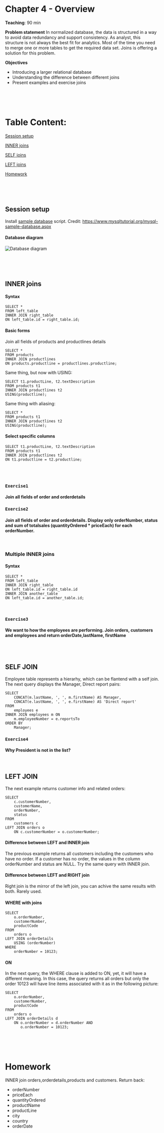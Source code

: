 # Chapter 4 - Overview

**Teaching**: 90 min

**Problem statement**
In normalized database, the data is structured in a way to avoid data redundancy and support consistency. As analyst, this structure is not always the best fit for analytics. Most of the time you need to merge one or more tables to get the required data set. Joins is offering a solution for this problem.


**Objectives**
* Introducing a larger relational database
* Understanding the difference between different joins
* Present examples and exercise joins



<br/><br/><br/>

# Table Content:
[Session setup](#setup)

[INNER joins](#inner)

[SELF joins](#self)

[LEFT joins](#left)

[Homework](#homework)  


<br/><br/><br/>
<a name="setup"/>
## Session setup

Install [sample database](/SQL5/sampledatabase_create.sql?raw=true) script. Credit: https://www.mysqltutorial.org/mysql-sample-database.aspx

#### Database diagram
![Database diagram](/SQL5/sampledatabase_diagram.png)

<br/><br/><br/>
<a name="inner"/>
## INNER joins

#### Syntax 
```
SELECT *
FROM left_table
INNER JOIN right_table
ON left_table.id = right_table.id;
```


#### Basic forms
Join all fields of products and productlines details

```
SELECT * 
FROM products 
INNER JOIN productlines  
ON products.productline = productlines.productline;
```

Same thing, but now with USING:
```
SELECT t1.productLine, t2.textDescription
FROM products t1
INNER JOIN productlines t2 
USING(productline);
```

Same thing with aliasing:
```
SELECT *
FROM products t1
INNER JOIN productlines t2 
USING(productline);
```

#### Select specific columns
```
SELECT t1.productLine, t2.textDescription
FROM products t1
INNER JOIN productlines t2 
ON t1.productline = t2.productline;
```

<br/><br/>
### `Exercise1` 
#### Join all fields of order and orderdetails


### `Exercise2` 
#### Join all fields of order and orderdetails. Display only orderNumber, status and sum of totalsales (quantityOrdered * priceEach) for each orderNumber. 

<br/>



### Multiple INNER joins

#### Syntax 
```
SELECT *
FROM left_table
INNER JOIN right_table
ON left_table.id = right_table.id
INNER JOIN another_table
ON left_table.id = another_table.id;
```

<br/>

### `Exercise3` 
#### We want to how the employees are performing. Join orders, customers and employees and return orderDate,lastName, firstName

<br/><br/>

## SELF JOIN

Employee table represents a hierarhy, which can be flantend with a self join. The next query displays the Manager, Direct report pairs:

```
SELECT 
    CONCAT(m.lastName, ', ', m.firstName) AS Manager,
    CONCAT(e.lastName, ', ', e.firstName) AS 'Direct report'
FROM
    employees e
INNER JOIN employees m ON 
    m.employeeNumber = e.reportsTo
ORDER BY 
    Manager;
```

### `Exercise4` 
#### Why President is not in the list?

<br>

## LEFT JOIN

The next example returns customer info and related orders:

```
SELECT
    c.customerNumber,
    customerName,
    orderNumber,
    status
FROM
    customers c
LEFT JOIN orders o 
    ON c.customerNumber = o.customerNumber;
```

#### Difference between LEFT and INNER join
The previous example returns all customers including the customers who have no order. If a customer has no order, the values in the column orderNumber and status are NULL. Try the same query with INNER join.

#### Difference between LEFT and RIGHT join
Right join is the mirror of the left join, you can achive the same results with both. Rarely used.

#### WHERE with joins
```
SELECT 
    o.orderNumber, 
    customerNumber, 
    productCode
FROM
    orders o
LEFT JOIN orderDetails 
    USING (orderNumber)
WHERE
    orderNumber = 10123;
```

#### ON 

In the next query, the WHERE clause is added to ON, yet, it will have a different meaning. In this case, the query returns all orders but only the order 10123 will have line items associated with it as in the following picture:
```
SELECT 
    o.orderNumber, 
    customerNumber, 
    productCode
FROM
    orders o
LEFT JOIN orderDetails d 
    ON o.orderNumber = d.orderNumber AND 
       o.orderNumber = 10123;
```


<br/><br/><br/>
<a name="homework"/>
# Homework
INNER join orders,orderdetails,products and customers. Return back: 
* orderNumber
* priceEach
* quantityOrdered
* productName
* productLine
* city
* country
* orderDate

